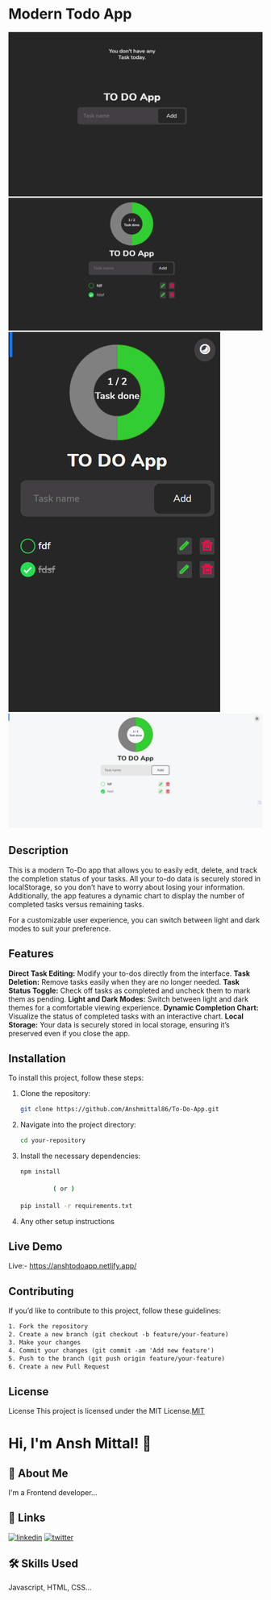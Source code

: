 # Modern Todo App

![App Screenshot](./screenshots/dark-desktop.png)
![App Screenshot](./screenshots/dark-desktop-with-chart.png)
![App Screenshot](./screenshots/dark-mobile.png)
![App Screenshot](./screenshots/light-desktop.png)

## Description

This is a modern To-Do app that allows you to easily edit, delete, and track the completion status of your tasks. All your to-do data is securely stored in localStorage, so you don’t have to worry about losing your information. Additionally, the app features a dynamic chart to display the number of completed tasks versus remaining tasks.

For a customizable user experience, you can switch between light and dark modes to suit your preference.

## Features

**Direct Task Editing:** Modify your to-dos directly from the interface.
**Task Deletion:** Remove tasks easily when they are no longer needed.
**Task Status Toggle:** Check off tasks as completed and uncheck them to mark them as pending.
**Light and Dark Modes:** Switch between light and dark themes for a comfortable viewing experience.
**Dynamic Completion Chart:** Visualize the status of completed tasks with an interactive chart.
**Local Storage:** Your data is securely stored in local storage, ensuring it’s preserved even if you close the app.

## Installation

To install this project, follow these steps:

1. Clone the repository:

   ```bash
   git clone https://github.com/Anshmittal86/To-Do-App.git

   ```

2. Navigate into the project directory:

   ```bash
   cd your-repository

   ```

3. Install the necessary dependencies:

   ```bash
   npm install

            ( or )

   pip install -r requirements.txt

   ```

4. Any other setup instructions

## Live Demo

Live:- https://anshtodoapp.netlify.app/

## Contributing

If you’d like to contribute to this project, follow these guidelines:

    1. Fork the repository
    2. Create a new branch (git checkout -b feature/your-feature)
    3. Make your changes
    4. Commit your changes (git commit -am 'Add new feature')
    5. Push to the branch (git push origin feature/your-feature)
    6. Create a new Pull Request

## License

License
This project is licensed under the MIT License.[MIT](https://choosealicense.com/licenses/mit/)

# Hi, I'm Ansh Mittal! 👋

## 🚀 About Me

I'm a Frontend developer...

## 🔗 Links

[![linkedin](https://img.shields.io/badge/linkedin-0A66C2?style=for-the-badge&logo=linkedin&logoColor=white)](https://www.linkedin.com/in/anshmittal86)
[![twitter](https://img.shields.io/badge/twitter-1DA1F2?style=for-the-badge&logo=twitter&logoColor=white)](https://x.com/anshmittal8650)

## 🛠 Skills Used

Javascript, HTML, CSS...
